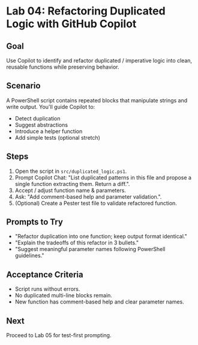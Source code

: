 # Lab 04: Refactoring Duplicated Logic with GitHub Copilot

## Goal

Use Copilot to identify and refactor duplicated / imperative logic into clean, reusable functions while preserving behavior.

## Scenario

A PowerShell script contains repeated blocks that manipulate strings and write output. You'll guide Copilot to:

- Detect duplication
- Suggest abstractions
- Introduce a helper function
- Add simple tests (optional stretch)

## Steps

1. Open the script in `src/duplicated_logic.ps1`.
2. Prompt Copilot Chat: "List duplicated patterns in this file and propose a single function extracting them. Return a diff.".
3. Accept / adjust function name & parameters.
4. Ask: "Add comment-based help and parameter validation.".
5. (Optional) Create a Pester test file to validate refactored function.

## Prompts to Try

- "Refactor duplication into one function; keep output format identical."
- "Explain the tradeoffs of this refactor in 3 bullets."
- "Suggest meaningful parameter names following PowerShell guidelines."

## Acceptance Criteria

- Script runs without errors.
- No duplicated multi-line blocks remain.
- New function has comment-based help and clear parameter names.

## Next

Proceed to Lab 05 for test-first prompting.
